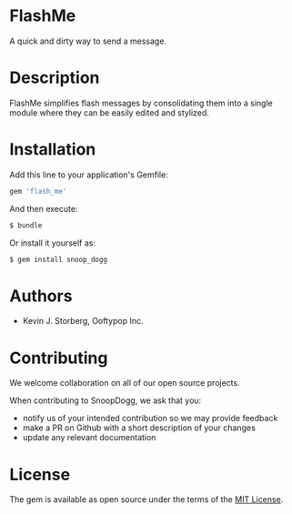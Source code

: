 # FlashMe
  A quick and dirty way to send a message.



# Description
  FlashMe simplifies flash messages by consolidating them into a single module where they can be easily edited and stylized.



<!-- # Usage
  SnoopDogg is a nicer way to see Models

## Simply call 'snoop' on a Model
  - Call 'snoop' on any Model to view the Model's attributes printed out to the console
  - The Model's attributes will be sorted, color coded, and printed to the console one line at a time
  - The 'snoop' method can be called directly on the Model's class, this will print empty attributes to the console

## Feed 'snoop' arguments to view a Model's associations too
  - 'snoop' can take arguments in the form of keys matching a Model's associations
  - If the association is one-to-one, 'snoop' will find the associated record and print it below it's parent
  - If the association is one-to-many, 'snoop' will print every associated record matching that relationship
  - 'snoop' is powerful, it can print out multiple associations at once | e.g. User.first.snoop(:address, :comments) -->



# Installation
  Add this line to your application's Gemfile:

```ruby
gem 'flash_me'
```

And then execute:
```bash
$ bundle
```

Or install it yourself as:
```bash
$ gem install snoop_dogg
```


# Authors
  - Kevin J. Storberg, Ooftypop Inc.



# Contributing
  We welcome collaboration on all of our open source projects.

  When contributing to SnoopDogg, we ask that you:
  - notify us of your intended contribution so we may provide feedback
  - make a PR on Github with a short description of your changes
  - update any relevant documentation



# License
  The gem is available as open source under the terms of the [MIT License](https://opensource.org/licenses/MIT).
